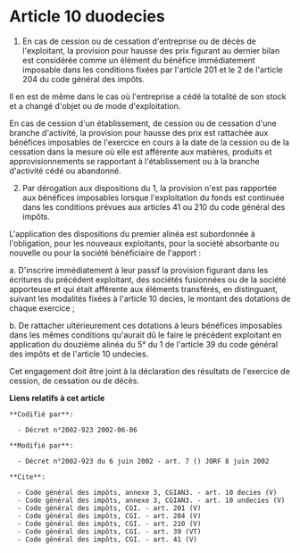 # Article 10 duodecies

1. En cas de cession ou de cessation d'entreprise ou de décès de l'exploitant, la provision pour hausse des prix figurant au
dernier bilan est considérée comme un élément du bénéfice immédiatement imposable dans les conditions fixées par l'article
201 et le 2 de l'article 204 du code général des impôts. 

Il en est de même dans le cas où l'entreprise a cédé la totalité de son stock et a changé d'objet ou de mode d'exploitation. 

En cas de cession d'un établissement, de cession ou de cessation d'une branche d'activité, la provision pour hausse des prix
est rattachée aux bénéfices imposables de l'exercice en cours à la date de la cession ou de la cessation dans la mesure où
elle est afférente aux matières, produits et approvisionnements se rapportant à l'établissement ou à la branche d'activité
cédé ou abandonné. 

2. Par dérogation aux dispositions du 1, la provision n'est pas rapportée aux bénéfices imposables lorsque l'exploitation du
fonds est continuée dans les conditions prévues aux articles 41 ou 210 du code général des impôts. 

L'application des dispositions du premier alinéa est subordonnée à l'obligation, pour les nouveaux exploitants, pour la
société absorbante ou nouvelle ou pour la société bénéficiaire de l'apport : 

a. D'inscrire immédiatement à leur passif la provision figurant dans les écritures du précédent exploitant, des sociétés
fusionnées ou de la société apporteuse et qui était afférente aux éléments transférés, en distinguant, suivant les modalités
fixées à l'article 10 decies, le montant des dotations de chaque exercice ; 

b. De rattacher ultérieurement ces dotations à leurs bénéfices imposables dans les mêmes conditions qu'aurait dû le faire le
précédent exploitant en application du douzième alinéa du 5° du 1 de l'article 39 du code général des impôts et de l'article
10 undecies. 

Cet engagement doit être joint à la déclaration des résultats de l'exercice de cession, de cessation ou de décès.

**Liens relatifs à cet article**

	**Codifié par**:

	  - Décret n°2002-923 2002-06-06

	**Modifié par**:

	  - Décret n°2002-923 du 6 juin 2002 - art. 7 () JORF 8 juin 2002

	**Cite**:

	  - Code général des impôts, annexe 3, CGIAN3. - art. 10 decies (V)
	  - Code général des impôts, annexe 3, CGIAN3. - art. 10 undecies (V)
	  - Code général des impôts, CGI. - art. 201 (V)
	  - Code général des impôts, CGI. - art. 204 (V)
	  - Code général des impôts, CGI. - art. 210 (V)
	  - Code général des impôts, CGI. - art. 39 (VT)
	  - Code général des impôts, CGI. - art. 41 (V)
